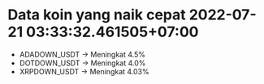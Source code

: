 # Data koin yang naik cepat 2022-07-21 03:33:32.461505+07:00

* ADADOWN_USDT -> Meningkat 4.5%
* DOTDOWN_USDT -> Meningkat 4.0%
* XRPDOWN_USDT -> Meningkat 4.03%
